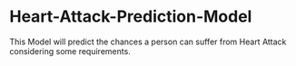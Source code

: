 # Heart-Attack-Prediction-Model
This Model will predict the chances a person can suffer from Heart Attack considering some requirements.
